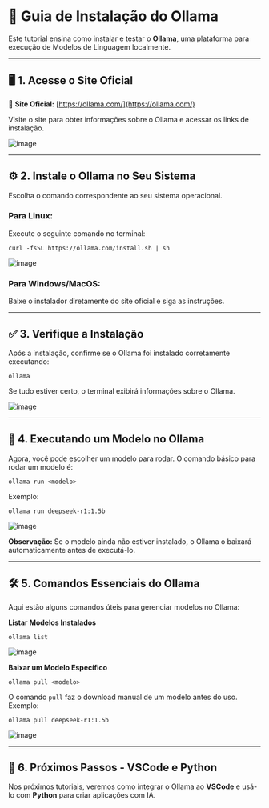 # 📌 **Guia de Instalação do Ollama**  

Este tutorial ensina como instalar e testar o **Ollama**, uma plataforma para execução de Modelos de Linguagem localmente.  

---
## 🖥️ **1. Acesse o Site Oficial**  

🔗 **Site Oficial:** [https://ollama.com/](https://ollama.com/)  

Visite o site para obter informações sobre o Ollama e acessar os links de instalação.  

![image](https://github.com/user-attachments/assets/62d03fd5-c687-48b4-ab6b-7069ee3951a4)

---
## ⚙️ **2. Instale o Ollama no Seu Sistema**  

Escolha o comando correspondente ao seu sistema operacional.  

### **Para Linux:**  
Execute o seguinte comando no terminal:  
```shell
curl -fsSL https://ollama.com/install.sh | sh
```  

![image](https://github.com/user-attachments/assets/86414212-13d9-47f8-9cdf-f7ee56b511e4)

### **Para Windows/MacOS:**  
Baixe o instalador diretamente do site oficial e siga as instruções.  

---
## ✅ **3. Verifique a Instalação**  

Após a instalação, confirme se o Ollama foi instalado corretamente executando:  
```shell
ollama
```  
Se tudo estiver certo, o terminal exibirá informações sobre o Ollama.  

![image](https://github.com/user-attachments/assets/5da117e5-6e5b-40ac-ba2a-96f51023254e)

---
## 🚀 **4. Executando um Modelo no Ollama**  

Agora, você pode escolher um modelo para rodar. O comando básico para rodar um modelo é:  
```shell
ollama run <modelo>
```  

Exemplo:  
```shell
ollama run deepseek-r1:1.5b
```  

![image](https://github.com/user-attachments/assets/6a29fa20-7024-47b4-8d28-d51d937c88b7)

**Observação:** Se o modelo ainda não estiver instalado, o Ollama o baixará automaticamente antes de executá-lo.  

---
## 🛠 **5. Comandos Essenciais do Ollama**  

Aqui estão alguns comandos úteis para gerenciar modelos no Ollama:  

**Listar Modelos Instalados**  
```shell
ollama list
```  

![image](https://github.com/user-attachments/assets/e181474e-5734-44ce-b976-e35832e5557e)

**Baixar um Modelo Específico**  
```shell
ollama pull <modelo>
```  
O comando `pull` faz o download manual de um modelo antes do uso. Exemplo:  
```shell
ollama pull deepseek-r1:1.5b
```  

![image](https://github.com/user-attachments/assets/e88fff31-5a8f-4d4c-aea2-7dd43d54a293)

---

## 🎯 **6. Próximos Passos - VSCode e Python**  

Nos próximos tutoriais, veremos como integrar o Ollama ao **VSCode** e usá-lo com **Python** para criar aplicações com IA.  
